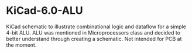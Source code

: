 # KiCad-6.0-ALU
KiCad schematic to illustrate combinational logic and dataflow for a simple 4-bit ALU. ALU was mentioned in Microprocessors class and decided to better understand through creating a schematic. Not intended for PCB at the moment.
